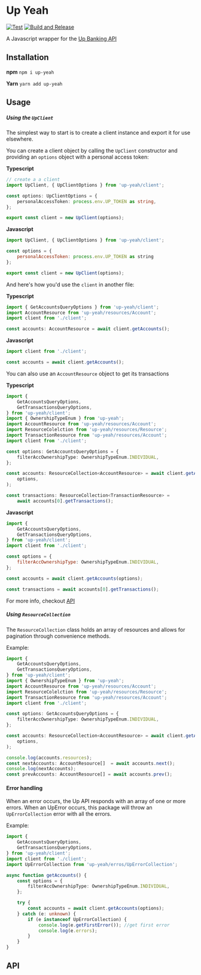 # Up Yeah

[![Test](https://github.com/ItsThatBlackKid/up-yeah/actions/workflows/test-action.yml/badge.svg)](https://github.com/ItsThatBlackKid/up-yeah/actions/workflows/test-action.yml)
[![Build and Release](https://github.com/ItsThatBlackKid/up-yeah/actions/workflows/release-action.yml/badge.svg)](https://github.com/ItsThatBlackKid/up-yeah/actions/workflows/release-action.yml)

A Javascript wrapper for the [Up Banking API](https://developer.up.com.au/#welcome)

## Installation

**npm**
`npm i up-yeah`

**Yarn**
`yarn add up-yeah`

## Usage

##### Using the `UpClient`

The simplest way to start is to create a client instance and export it for use elsewhere.

You can create a client object by calling the `UpClient` constructor and providing an `options` object with a personal access token:

**Typescript**

```typescript
// create a a client
import UpClient, { UpClientOptions } from 'up-yeah/client';

const options: UpClientOptions = {
	personalAccessToken: process.env.UP_TOKEN as string,
};

export const client = new UpClient(options);
```

**Javascript**

```javascript
import UpClient, { UpClientOptions } from 'up-yeah/client';

const options = {
	personalAccessToken: process.env.UP_TOKEN as string
};

export const client = new UpClient(options);
```

And here's how you'd use the `client` in another file:

**Typescript**

```typescript
import { GetAccountsQueryOptions } from 'up-yeah/client';
import AccountResource from 'up-yeah/resources/Account';
import client from './client';

const accounts: AccountResource = await client.getAccounts();
```

**Javascript**

```javascript
import client from './client';

const accounts = await client.getAccounts();
```

You can also use an `AccountResource` object to get its transactions

**Typescript**

```typescript
import {
	GetAccountsQueryOptions,
	GetTransactionsQueryOptions,
} from 'up-yeah/client';
import { OwnershipTypeEnum } from 'up-yeah';
import AccountResource from 'up-yeah/resources/Account';
import ResourceColelction from 'up-yeah/resources/Resource';
import TransactionResource from 'up-yeah/resources/Account';
import client from './client';

const options: GetAccountsQueryOptions = {
	filterAccOwnershipType: OwnershipTypeEnum.INDIVIDUAL,
};

const accounts: ResourceCollection<AccountResource> = await client.getAccounts(
	options,
);

const transactions: ResourceCollection<TransactionResource> =
	await accounts[0].getTransactions();
```

**Javascript**

```javascript
import {
	GetAccountsQueryOptions,
	GetTransactionsQueryOptions,
} from 'up-yeah/client';
import client from './client';

const options = {
	filterAccOwnershipType: OwnershipTypeEnum.INDIVIDUAL,
};

const accounts = await client.getAccounts(options);

const transactions = await accounts[0].getTransactions();
```

For more info, checkout [API](#api)

##### Using `ResourceCollection`

The `ResourceCollection` class holds an array of resources and allows for pagination through convenience methods.

Example:

```typescript
import {
	GetAccountsQueryOptions,
	GetTransactionsQueryOptions,
} from 'up-yeah/client';
import { OwnershipTypeEnum } from 'up-yeah';
import AccountResource from 'up-yeah/resources/Account';
import ResourceColelction from 'up-yeah/resources/Resource';
import TransactionResource from 'up-yeah/resources/Account';
import client from './client';

const options: GetAccountsQueryOptions = {
	filterAccOwnershipType: OwnershipTypeEnum.INDIVIDUAL,
};

const accounts: ResourceCollection<AccountResource> = await client.getAccounts(
	options,
);

console.log(accounts.resources);
const nextAccounts: AccountResource[]  = await accounts.next();
console.log(nextAccounts);
const prevAccounts: AccountResource[] = await accounts.prev();
```

#### Error handling

When an error occurs, the Up API responds with an array of one or more errors. When an UpError occurs, this package will throw an `UpErrorCollection` error with all the errors.

Example:

```typescript
import {
	GetAccountsQueryOptions,
	GetTransactionsQueryOptions,
} from 'up-yeah/client';
import client from './client';
import UpErrorCollection from 'up-yeah/erros/UpErrorCollection';

async function getAccounts() {
	const options = {
		filterAccOwnershipType: OwnershipTypeEnum.INDIVIDUAL,
	};

	try {
		const accounts = await client.getAccounts(options);
	} catch (e: unknown) {
		if (e instanceof UpErrorCollection) {
			console.log(e.getFirstError()); //get first error
			console.log(e.errors);
		}
	}
}
```

## API
